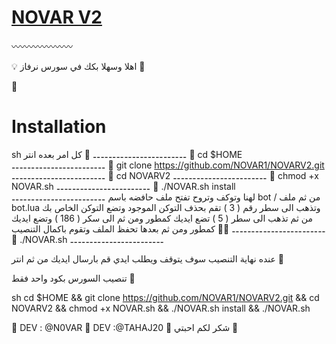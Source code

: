 # [NOVAR V2](https://t.me/DEV_NOVAR)


〰〰〰〰〰〰〰

💡 اهلا وسهلا بكك في سورس نرفاز 👑


👑

# Installation
sh
كل امر بعده انتر 🎌
⚋⚋⚋⚋⚋⚋⚋⚋⚋⚋⚋⚋
🎐 cd $HOME
⚋⚋⚋⚋⚋⚋⚋⚋⚋⚋⚋⚋
🎐 git clone https://github.com/NOVAR1/NOVARV2.git
⚋⚋⚋⚋⚋⚋⚋⚋⚋⚋⚋⚋
🎐 cd NOVARV2
⚋⚋⚋⚋⚋⚋⚋⚋⚋⚋⚋⚋
🎐 chmod +x NOVAR.sh
⚋⚋⚋⚋⚋⚋⚋⚋⚋⚋⚋⚋
🎐 ./NOVAR.sh install
⚋⚋⚋⚋⚋⚋⚋⚋⚋⚋⚋⚋
لهنا وتوكف وتروح تفتح ملف حافضه باسم bot /  من ثم ملف bot.lua  وتذهب الى سطر رقم ( 3 ) تقم بحذف التوكن الموجود وتضع التوكن الخاص بك من ثم تذهب الى سطر ( 5 ) تضع ايديك كمطور ومن ثم الى سكر  ( 186 ) وتضع ايديك كمطور ومن ثم بعدها تحفظ الملف وتقوم باكمال التنصيب 🌝🚩
⚋⚋⚋⚋⚋⚋⚋⚋⚋⚋⚋⚋
🎐 ./NOVAR.sh
⚋⚋⚋⚋⚋⚋⚋⚋⚋⚋⚋⚋

عنده نهاية التنصيب سوف يتوقف ويطلب ايدي قم بارسال ايديك من ثم انتر 💭


تنصيب السورس بكود واحد فقط 🎌

sh
cd $HOME && git clone https://github.com/NOVAR1/NOVARV2.git && cd NOVARV2 && chmod +x NOVAR.sh && ./NOVAR.sh install && ./NOVAR.sh

👑
DEV : @N0VAR
👑
DEV :@TAHAJ20
👑
 شكر لكم احبتي 🎌
